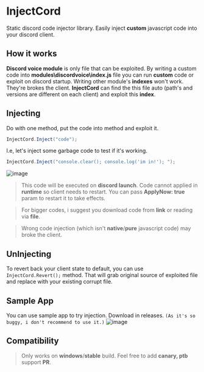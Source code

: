 # InjectCord
Static discord code injector library. Easily inject **custom** javascript code into your discord client.

## How it works
**Discord voice module** is only file that can be exploited. 
By writing a custom code into **modules\\discordvoice\\index.js** file you can run **custom** code or exploit on discord startup.
Writing other module's **indexes** won't work. They're brokes the client.
**InjectCord** can find the this file auto (path's and versions are different on each client) and exploit this **index**.

## Injecting 
Do with one method, put the code into method and exploit it.
```csharp
InjectCord.Inject("code");
```
I.e, let's inject some garbage code to test if it's working.
```csharp
InjectCord.Inject("console.clear(); console.log('im in!'); ");
```
![image](https://user-images.githubusercontent.com/85416153/172498646-6e757c8d-9d66-4187-b218-c77b0801cc63.png)

> This code will be executed on **discord launch**. Code cannot applied in **runtime** so client needs to restart. You can pass **ApplyNow: true** param to restart it to take effects.

> For bigger codes, i suggest you download code from **link** or reading via **file**.

> Wrong code injection (which isn't **native**/**pure** javascript code) may broke the client. 

## UnInjecting
To revert back your client state to default, you can use `InjectCord.Revert();` method. That will grab original source of exploited file and replace with your existing corrupt file. 

## Sample App
You can use sample app to try injection. Download in releases. `(As it's so buggy, i don't recommend to use it.)`
![image](https://user-images.githubusercontent.com/85416153/172498800-750d9b7e-c0b0-40ac-a652-d5f12034a6f8.png)

## Compatibility
> Only works on **windows**/**stable** build. Feel free to add **canary, ptb** support **PR**.
